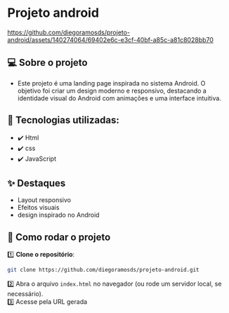 
# Projeto android

https://github.com/diegoramosds/projeto-android/assets/140274064/69402e6c-e3cf-40bf-a85c-a81c8028bb70

## 💻 Sobre o projeto 

- Este projeto é uma landing page inspirada no sistema Android. O objetivo foi criar um design moderno e responsivo, destacando a identidade visual do Android com animações e uma interface intuitiva.


## 🚀 Tecnologias utilizadas: <br>
  - ✔️ Html <br>
  - ✔️ css <br>
  - ✔️ JavaScript


## ✨ Destaques
  - Layout responsivo <br>
  - Efeitos visuais  <br>
  - design inspirado no Android


## 🚀 Como rodar o projeto



1️⃣ **Clone o repositório**:  
```bash
git clone https://github.com/diegoramosds/projeto-android.git
```
2️⃣ Abra o arquivo `index.html` no navegador (ou rode um servidor local, se necessário).<br>
3️⃣ Acesse pela URL gerada <br>
